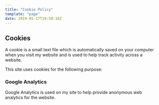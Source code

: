 ```yaml
---
title: "Cookie Policy"
template: "page"
date: 2019-05-17T19:50:10Z
---
```

## Cookies

A cookie is a small text file which is automatically saved on your computer when you visit my website and is used to
help track activity across a website.

This site uses cookies for the following purpose:

### Google Analytics

Google Analytics is used on my site to help provide anonymous web analytics for the website.
